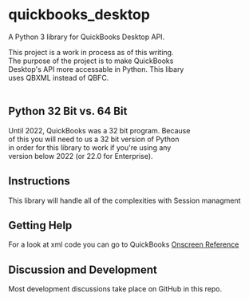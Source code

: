 <h1>quickbooks_desktop</h1> 
A Python 3 library for QuickBooks Desktop API.

This project is a work in process as of this writing.  <br>
The purpose of the project is to make QuickBooks <br>
Desktop's API more accessable in Python. This libary <br>
uses QBXML instead of QBFC. <br>
<br>
<h2>Python 32 Bit vs. 64 Bit</h2>
Until 2022, QuickBooks was a 32 bit program.  Because <br>
of this you will need to us a 32 bit version of Python <br>
in order for this library to work if you're using any <br>
version below 2022 (or 22.0 for Enterprise).<br>

<h2>Instructions</h2>
This library will handle all of the complexities with Session managment<br>

<h2>Getting Help</h2>
For a look at xml code you can go to QuickBooks <a href="https://static.developer.intuit.com/qbSDK-current/common/newosr/index.html">Onscreen Reference</a>
<h2>Discussion and Development</h2>
Most development discussions take place on GitHub in this repo. 